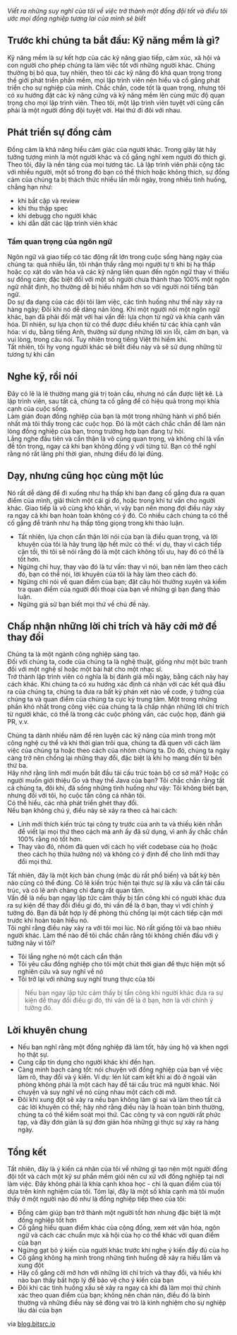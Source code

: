 *Viết ra những suy nghĩ của tôi về việc trở thành một đồng đội tốt và điều tôi ước mọi đồng nghiệp tương lai của mình sẽ biết*

## Trước khi chúng ta bắt đầu: Kỹ năng mềm là gì?

Kỹ năng mềm là sự kết hợp của các kỹ năng giao tiếp, cảm xúc, xã hội và con người cho phép chúng ta làm việc tốt với những người khác. Chúng thường bị bỏ qua, tuy nhiên, theo tôi các kỹ năng đó khá quan trọng trong thế giới phát triển phần mềm, mọi lập trình viên nên hiểu và cố gắng phát triển cho sự nghiệp của mình. Chắc chắn, code tốt là quan trọng, nhưng tôi có xu hướng đặt các kỹ năng cứng và kỹ năng mềm lên cùng mức độ quan trọng cho mọi lập trình viên. Theo tôi, một lập trình viên tuyệt vời cũng cần phải là một người đồng đội tuyệt vời. Hai thứ đi đôi với nhau.

## Phát triển sự đồng cảm

Đồng cảm là khả năng hiểu cảm giác của người khác. Trong giây lát hãy tưởng tượng mình là một người khác và cố gắng nghĩ xem người đó thích gì. Theo tôi, đây là nền tảng của mọi tương tác. Là lập trình viên phải cộng tác với nhiều người, một số trong đó bạn có thể thích hoặc không thích, sự đồng cảm của chúng ta bị thách thức nhiều lần mỗi ngày, trong nhiều tình huống, chẳng hạn như:

* khi bắt cặp và review
* khi thu thập spec
* khi debugg cho người khác
* khi dẫn dắt các lập trình viên khác

### Tầm quan trọng của ngôn ngữ

Ngôn ngữ và giao tiếp có tác động rất lớn trong cuộc sống hàng ngày của chúng ta: quá nhiều lần, tôi nhận thấy rằng mọi người tự ti khi bị hạ thấp hoặc cọ xát do văn hóa và các kỹ năng liên quan đến ngôn ngữ thay vì thiếu sự đồng cảm; đặc biệt đối với một số người chưa thành thạo 100% một ngôn ngữ nhất định, họ thường dễ bị hiểu nhầm hơn so với người nói tiếng bản ngữ. <br>
Do sự đa dạng của các đội tôi làm việc, các tình huống như thế này xảy ra hàng ngày; Đôi khi nó dễ dàng nản lòng. Khi một người nói một ngôn ngữ khác, bạn đã phải đối mặt với hai vấn đề: lựa chọn từ ngữ và khía cạnh văn hóa.
Dĩ nhiên, sự lựa chọn từ có thể được điều khiển từ các khía cạnh văn hóa: ví dụ, bằng tiếng Anh, thường sử dụng những lời xin lỗi, cảm ơn bạn, và vui lòng, trong câu nói. Tuy nhiên trong tiếng Việt thì hiếm khi.<br>
Tất nhiên, tôi hy vọng người khác sẽ biết điều này và sẽ sử dụng những từ tương tự khi cần

## Nghe kỹ, rồi nói

Đây có lẽ là lẽ thường mang giá trị toàn cầu, nhưng nó cần được liệt kê. Là lập trình viên, sau tất cả, chúng ta cố gắng để có hiệu quả trong mọi khía cạnh của cuộc sống.<br>
Làm gián đoạn đồng nghiệp của bạn là một trong những hành vi phổ biến nhất mà tôi thấy trong các cuộc họp. Đó là một cách chắc chắn để làm nản lòng đồng nghiệp của bạn, trong trường hợp bạn đang tự hỏi.<br>
Lắng nghe đầu tiên và cẩn thận là vô cùng quan trọng, và không chỉ là vấn đề tôn trọng, ngay cả khi bạn không đồng ý với từng từ. Bạn có thể nghĩ rằng nó rất lãng phí thời gian, nhưng điều đó lại đúng.


## Dạy, nhưng cũng học cùng một lúc

Nó rất dễ dàng để đi xuống như hạ thấp khi bạn đang cố gắng đưa ra quan điểm của mình, giải thích một cái gì đó, hoặc trong khi tư vấn cho người khác.
Giao tiếp là vô cùng khó khăn, vì vậy bạn nên mong đợi điều này xảy ra ngay cả khi bạn hoàn toàn không có ý đó.
Có nhiều cách chúng ta có thể cố gắng để tránh như hạ thấp tông giọng trong khi thảo luận.
* Tất nhiên, lựa chọn cẩn thận lời nói của bạn là điều quan trọng, và lời khuyên của tôi là hãy trung lập hết mức có thể: ví dụ, thay vì cách tiếp cận tồi, thì tôi sẽ nói rằng đó là một cách không tối ưu, hay đó có thể là tốt hơn.
* Ngừng chỉ huy, thay vào đó là tư vấn: thay vì nói, bạn nên làm theo cách đó, bạn có thể nói, lời khuyên của tôi là hãy làm theo cách đó.
* Ngừng chỉ nói về quan điểm của bạn; đặt câu hỏi thường xuyên và kiểm tra quan điểm của người đối thoại của bạn về những gì bạn đang thảo luận.
* Ngừng giả sử bạn biết mọi thứ về chủ đề này.

## Chấp nhận những lời chỉ trích và hãy cởi mở để thay đổi

Chúng ta là một ngành công nghiệp sáng tạo.<br>
Đối với chúng ta, code của chúng ta là nghệ thuật, giống như một bức tranh đối với một nghệ sĩ hoặc một bài hát cho một nhạc sĩ.<br>
Trở thành lập trình viên có nghĩa là bị đánh giá mỗi ngày, bằng cách này hay cách khác. Khi chúng ta có xu hướng xác định cá nhân với các kết quả đầu ra của chúng ta, chúng ta đưa ra bất kỳ phán xét nào về code, ý tưởng của chúng ta và quan điểm của chúng ta cực kỳ trung tâm.
Một trong những phần khó nhất trong công việc của chúng ta là chấp nhận những lời chỉ trích từ người khác, có thể là trong các cuộc phỏng vấn, các cuộc họp, đánh giá PR, v.v.<br>

Chúng ta dành nhiều năm để rèn luyện các kỹ năng của mình trong một công nghệ cụ thể và khi thời gian trôi qua, chúng ta đã quen với cách làm việc của chúng ta hoặc theo cách của nhóm chúng ta. Do đó, chúng ta ngày càng trở nên chống lại những thay đổi, đặc biệt là khi họ mang đến từ bên thứ ba.<br>
Hãy nhớ rằng lính mới muốn bắt đầu tái cấu trúc toàn bộ cơ sở mã? Hoặc có người muốn giới thiệu Go và thay thế Java của bạn? Tôi chắc chắn rằng tất cả chúng ta, đôi khi, đã sống những tình huống như vậy: Tôi không biết bạn, nhưng đối với tôi, họ cuộc tấn công cá nhân tôi.<br>
Có thể hiểu, các nhà phát triển ghét thay đổi. <br>
Nếu bạn không chú ý, điều này sẽ xảy ra theo cả hai cách:
* Lính mới thích kiến trúc tại công ty trước của anh ta và thiếu kiên nhẫn để viết lại mọi thứ theo cách mà anh ấy đã sử dụng, vì anh ấy chắc chắn 100% rằng nó tốt hơn.
* Thay vào đó, nhóm đã quen với cách họ viết codebase của họ (hoặc theo cách họ thừa hưởng nó) và không có ý định để cho lính mới thay đổi mọi thứ.

Tất nhiên, đây là một kịch bản chung (mặc dù rất phổ biến) và bất kỳ bên nào cũng có thể đúng. Có lẽ kiến trúc hiện tại thực sự là xấu và cần tái cấu trúc, và có lẽ anh chàng chỉ đang rất quan tâm.<br>
Vấn đề là nếu bạn ngay lập tức cảm thấy bị tấn công khi có người khác đưa ra sự kiện để thay đổi điều gì đó, thì vấn đề là ở bạn, thay vì với chính ý tưởng đó. Bạn đã bất hợp lý để phòng thủ chống lại một cách tiếp cận mới trước khi hoàn toàn hiểu nó.<br>
Tôi nghĩ rằng điều này xảy ra với tôi mọi lúc. Nó rất giống tôi và bao nhiêu người khác. Làm thế nào để tôi chắc chắn rằng tôi không chiến đấu với ý tưởng này vì tôi?
* Tôi lắng nghe nó một cách cẩn thận
* Tôi yêu cầu đồng nghiệp cho tôi một chút thời gian để thực hiện một số nghiên cứu và suy nghĩ về nó
* Tôi trở lại với những suy nghĩ trung thực của tôi

> Nếu bạn ngay lập tức cảm thấy bị tấn công khi người khác đưa ra sự kiện để thay đổi điều gì đó, thì vấn đề là ở bạn, hơn là với chính ý tưởng đó.

## Lời khuyên chung

* Nếu bạn nghĩ rằng một đồng nghiệp đã làm tốt, hãy ủng hộ và khen ngợi họ thật sự.
* Cung cấp tín dụng cho người khác khi đến hạn.
* Càng minh bạch càng tốt: nói chuyện với đồng nghiệp của bạn về việc làm rõ, thay đổi và ý kiến. Ví dụ: lén lút cam kết khi ai đó ở ngoài văn phòng không phải là một cách hay để tái cấu trúc mã người khác. Nói chuyện và suy nghĩ về nó cùng nhau một cách cởi mở.
* Đôi khi xung đột sẽ xảy ra nếu bạn không làm gì sai và làm theo tất cả các lời khuyên có thể; hãy nhớ rằng điều này là hoàn toàn bình thường, chúng ta có thể kiểm soát mọi thứ. Các công ty và con người rất phức tạp, và đây đơn giản là sự đơn giản hóa những gì thực sự xảy ra hàng ngày.

## Tổng kết

Tất nhiên, đây là ý kiến cá nhân của tôi về những gì tạo nên một người đồng đội tốt và cách một kỹ sư phần mềm giỏi nên cư xử với đồng nghiệp tại nơi làm việc. Đây không phải là khía cạnh khoa học - chỉ là quan điểm của tôi dựa trên kinh nghiệm của tôi.
Tóm lại, đây là một số khía cạnh mà tôi muốn thấy ở một người nào đó như là đồng nghiệp tiếp theo của tôi:
* Đồng cảm giúp bạn trở thành một người tốt hơn nhưng đặc biệt là một đồng nghiệp tốt hơn
* Cố gắng hiểu quan điểm khác của cộng đồng, xem xét văn hóa, ngôn ngữ và cách các chuẩn mực xã hội của họ có thể khác với quan điểm của bạn
* Ngừng gạt bỏ ý kiến của người khác trước khi nghe ý kiến đầy đủ của họ
* Cố gắng không hạ mình trong những tình huống dễ xảy ra hiểu lầm và xung đột
* Hãy cố gắng cởi mở hơn với những lời chỉ trích và thay đổi, và hiểu khi nào bạn thấy bất hợp lý để bảo vệ cho ý kiến của bạn
* Đôi khi các tình huống xấu sẽ xảy ra ngay cả khi đã làm mọi thứ chính xác theo quan điểm của bạn; không nên chán nản, điều đó là bình thường và những điều này sẽ đóng vai trò là kinh nghiệm cho sự nghiệp lâu dài của bạn

via [blog.bitsrc.io](blog.bitsrc.io)